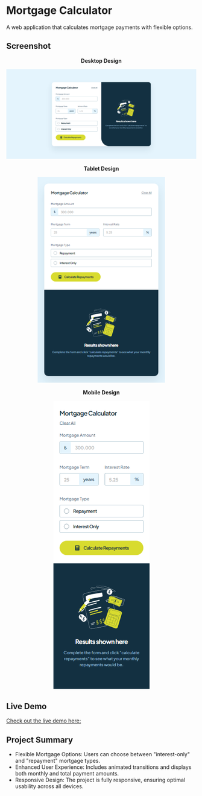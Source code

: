 # Mortgage Calculator

A web application that calculates mortgage payments with flexible options.

## Screenshot

<p align="center"><b>Desktop Design</b></p>

<p align="center">
  <img src="screenshot1.png" alt="Desktop Screenshot">
</p>

<p align="center"><b>Tablet Design</b></p>

<p align="center">
  <img src="screenshot2.png" alt="Tablet Screenshot">
</p>

<p align="center"><b>Mobile Design</b></p>

<p align="center">
  <img src="screenshot3.png" alt="Mobile Screenshot">
</p>

## Live Demo

[Check out the live demo here:](https://mortgage-calculator-focuscode.vercel.app)

## Project Summary

- Flexible Mortgage Options: Users can choose between "interest-only" and "repayment" mortgage types.
- Enhanced User Experience: Includes animated transitions and displays both monthly and total payment amounts.
- Responsive Design: The project is fully responsive, ensuring optimal usability across all devices.
